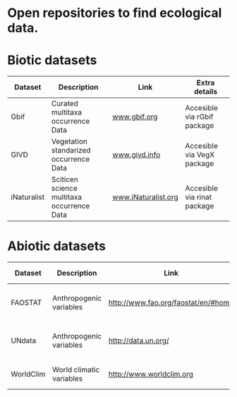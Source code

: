 # Open repositories to find ecological data.  

# Biotic datasets
Dataset  | Description | Link | Extra details
------------- | ------------- | ------------- | -------------
Gbif  | Curated multitaxa occurrence Data | www.gbif.org | Accesible via rGbif package
GIVD | Vegetation standarized occurrence Data | www.givd.info | Accesible via VegX package
iNaturalist  | Sciticen science multitaxa occurrence Data | www.iNaturalist.org | Accesible via rinat package

# Abiotic datasets
Dataset  | Description | Link | Extra details
------------- | ------------- | ------------- | -------------
FAOSTAT | Anthropogenic variables | http://www.fao.org/faostat/en/#home | Accesible via FAOSTAT package
UNdata | Anthropogenic variables | http://data.un.org/ | Direct download from the web 
WorldClim | World climatic variables | http://www.worldclim.org | Extracted by raster package


